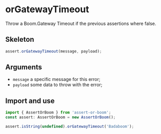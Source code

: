 # orGatewayTimeout

Throw a Boom.Gateway Timeout if the previous assertions where false.

## Skeleton

```ts
assert.orGatewayTimeout(message, payload);
```

## Arguments

- `message` a specific message for this error;
- `payload` some data to throw with the error;

## Import and use

```ts
import { AssertOrBoom } from 'assert-or-boom';
const assert: AssertOrBoom = new AssertOrBoom();

assert.isString(undefined).orGatewayTimeout('Badaboom');
```

